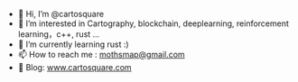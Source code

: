 - 👋 Hi, I’m @cartosquare
- 👀 I’m interested in Cartography, blockchain, deeplearning, reinforcement learning，c++, rust ...
- 🌱 I’m currently learning rust :)
- 📫 How to reach me : mothsmap@gmail.com
- :pencil: Blog: www.cartosquare.com

<!---
cartosquare/cartosquare is a ✨ special ✨ repository because its `README.md` (this file) appears on your GitHub profile.
You can click the Preview link to take a look at your changes.
--->
